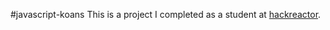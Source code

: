#javascript-koans
This is a project I completed as a student at [hackreactor](http://hackreactor.com).